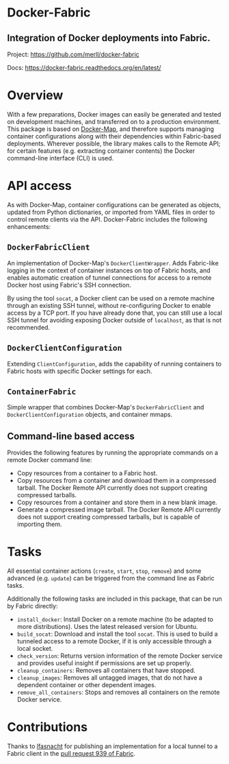 Docker-Fabric
=============

Integration of Docker deployments into Fabric.
----------------------------------------------

Project: https://github.com/merll/docker-fabric

Docs: https://docker-fabric.readthedocs.org/en/latest/


Overview
========
With a few preparations, Docker images can easily be generated and tested on development
machines, and transferred on to a production environment.  This package is based on
[Docker-Map](https://github.com/merll/docker-map), and therefore supports managing
container configurations along with their dependencies within Fabric-based deployments.
Wherever possible, the library makes calls to the Remote API; for certain features (e.g.
extracting container contents) the Docker command-line interface (CLI) is used.

API access
==========
As with Docker-Map, container configurations can be generated as objects, updated from
Python dictionaries, or imported from YAML files in order to control remote clients
via the API. Docker-Fabric includes the following enhancements:

`DockerFabricClient`
--------------------
An implementation of Docker-Map's `DockerClientWrapper`. Adds Fabric-like logging in
the context of container instances on top of Fabric hosts, and enables automatic
creation of tunnel connections for access to a remote Docker host using Fabric's SSH
connection.

By using the tool `socat`, a Docker client can be used on a remote machine through an
existing SSH tunnel, without re-configuring Docker to enable access by a TCP port. If you
have already done that, you can still use a local SSH tunnel for avoiding exposing
Docker outside of `localhost`, as that is not recommended.

`DockerClientConfiguration`
---------------------------
Extending `ClientConfiguration`, adds the capability of running containers to Fabric hosts
with specific Docker settings for each.

`ContainerFabric`
-----------------
Simple wrapper that combines Docker-Map's `DockerFabricClient` and `DockerClientConfiguration`
objects, and container mmaps.

Command-line based access
-------------------------
Provides the following features by running the appropriate commands on a remote Docker
command line:

* Copy resources from a container to a Fabric host.
* Copy resources from a container and download them in a compressed tarball. The Docker
  Remote API currently does not support creating compressed tarballs.
* Copy resources from a container and store them in a new blank image.
* Generate a compressed image tarball. The Docker Remote API currently does not support
  creating compressed tarballs, but is capable of importing them.

Tasks
=====
All essential container actions (`create`, `start`, `stop`, `remove`) and some advanced
(e.g. `update`) can be triggered from the command line as Fabric tasks.

Additionally the following tasks are included in this package, that can be run by Fabric
directly:

* `install_docker`: Install Docker on a remote machine (to be adapted to more
  distributions). Uses the latest released version for Ubuntu.
* `build_socat`: Download and install the tool `socat`. This is used to build a tunneled
  access to a remote Docker, if it is only accessible through a local socket.
* `check_version`: Returns version information of the remote Docker service and provides
  useful insight if permissions are set up properly.
* `cleanup_containers`: Removes all containers that have stopped.
* `cleanup_images`: Removes all untagged images, that do not have a dependent container
  or other dependent images.
* `remove_all_containers`: Stops and removes all containers on the remote Docker service.


Contributions
=============
Thanks to [lfasnacht](https://github.com/lfasnacht) for publishing an implementation for
a local tunnel to a Fabric client in the [pull request 939 of Fabric](https://github.com/fabric/fabric/pull/939).
